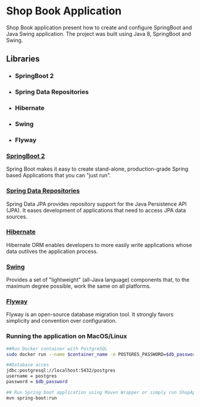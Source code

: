# Shop Book Application</h1>

Shop Book application present how to create and configure SpringBoot and Java Swing application. The project was built
using Java 8, SpringBoot and Swing.

## Libraries

- ### SpringBoot 2
- ### Spring Data Repositories
- ### Hibernate
- ### Swing
- ### Flyway

### [SpringBoot 2](https://spring.io/projects/spring-boot)

Spring Boot makes it easy to create stand-alone, production-grade Spring based Applications that you can "just run".

### [Spring Data Repositories](https://docs.spring.io/spring-data/jpa/docs/2.5.3/reference/html/#reference)

Spring Data JPA provides repository support for the Java Persistence API (JPA). It eases development of applications
that need to access JPA data sources.

### [Hibernate](https://hibernate.org/orm/)

Hibernate ORM enables developers to more easily write applications whose data outlives the application process.

### [Swing](https://docs.oracle.com/javase/7/docs/api/javax/swing/package-summary.html)

Provides a set of "lightweight" (all-Java language) components that, to the maximum degree possible, work the same on
all platforms.

### [Flyway](https://flywaydb.org/documentation/)

Flyway is an open-source database migration tool. It strongly favors simplicity and convention over configuration.

### Running the application on MacOS/Linux
```bash
##Run Docker container with PostgreSQL
sudo docker run --name $container_name -e POSTGRES_PASSWORD=$db_password -d
```
```bash
##Database acces
jdbc:postgresql://localhost:5432/postgres
username = postgres
password = $db_password
```
```bash
## Run Spring boot application using Maven Wrapper or simply run ShopApplication.java class
mvn spring-boot:run

